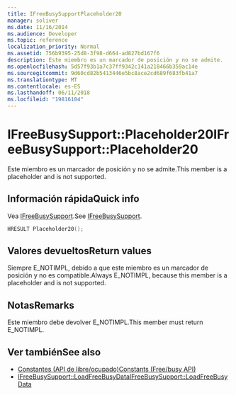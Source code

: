 ```yaml
---
title: IFreeBusySupportPlaceholder20
manager: soliver
ms.date: 11/16/2014
ms.audience: Developer
ms.topic: reference
localization_priority: Normal
ms.assetid: 756b9395-25d8-3f98-d664-ad827bd167f6
description: Este miembro es un marcador de posición y no se admite.
ms.openlocfilehash: 5d57f93b1a7c37ff9342c141a218466b359ac14e
ms.sourcegitcommit: 9d60cd82b5413446e5bc8ace2cd689f683fb41a7
ms.translationtype: MT
ms.contentlocale: es-ES
ms.lasthandoff: 06/11/2018
ms.locfileid: "19816104"
---
```

# <a name="ifreebusysupportplaceholder20"></a><span data-ttu-id="ce54c-103">IFreeBusySupport::Placeholder20</span><span class="sxs-lookup"><span data-stu-id="ce54c-103">IFreeBusySupport::Placeholder20</span></span>

<span data-ttu-id="ce54c-104">Este miembro es un marcador de posición y no se admite.</span><span class="sxs-lookup"><span data-stu-id="ce54c-104">This member is a placeholder and is not supported.</span></span>
  
## <a name="quick-info"></a><span data-ttu-id="ce54c-105">Información rápida</span><span class="sxs-lookup"><span data-stu-id="ce54c-105">Quick info</span></span>

<span data-ttu-id="ce54c-106">Vea [IFreeBusySupport](ifreebusysupport.md).</span><span class="sxs-lookup"><span data-stu-id="ce54c-106">See [IFreeBusySupport](ifreebusysupport.md).</span></span>
  
```cpp
HRESULT Placeholder20();
```

## <a name="return-values"></a><span data-ttu-id="ce54c-107">Valores devueltos</span><span class="sxs-lookup"><span data-stu-id="ce54c-107">Return values</span></span>

<span data-ttu-id="ce54c-108">Siempre E_NOTIMPL, debido a que este miembro es un marcador de posición y no es compatible.</span><span class="sxs-lookup"><span data-stu-id="ce54c-108">Always E_NOTIMPL, because this member is a placeholder and is not supported.</span></span>
  
## <a name="remarks"></a><span data-ttu-id="ce54c-109">Notas</span><span class="sxs-lookup"><span data-stu-id="ce54c-109">Remarks</span></span>

<span data-ttu-id="ce54c-110">Este miembro debe devolver E_NOTIMPL.</span><span class="sxs-lookup"><span data-stu-id="ce54c-110">This member must return E_NOTIMPL.</span></span>
  
## <a name="see-also"></a><span data-ttu-id="ce54c-111">Ver también</span><span class="sxs-lookup"><span data-stu-id="ce54c-111">See also</span></span>

- [<span data-ttu-id="ce54c-112">Constantes (API de libre/ocupado)</span><span class="sxs-lookup"><span data-stu-id="ce54c-112">Constants (Free/busy API)</span></span>](constants-free-busy-api.md) 
- [<span data-ttu-id="ce54c-113">IFreeBusySupport::LoadFreeBusyData</span><span class="sxs-lookup"><span data-stu-id="ce54c-113">IFreeBusySupport::LoadFreeBusyData</span></span>](ifreebusysupport-loadfreebusydata.md)

